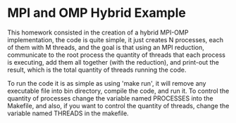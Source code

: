# MPI and OMP Hybrid Example

This homework consisted in the creation of a hybrid MPI-OMP implementation, the code is quite simple, it just creates N processes, each of them with M threads, and the goal is that using an MPI reduction, communicate to the root process the quantity of threads that each process is executing, add them all together (with the reduction), and print-out the result, which is the total quantity of threads running the code.

To run the code it is as simple as using 'make run', it will remove any executable file into bin directory, compile the code, and run it. To control the quantity of processes change the variable named PROCESSES into the Makefile, and also, if you want to control the quantity of threads, change the variable named THREADS in the makefile.
